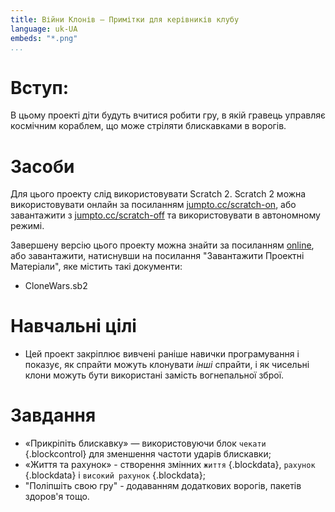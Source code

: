 ```yaml
---
title: Війни Клонів — Примітки для керівників клубу
language: uk-UA
embeds: "*.png"
...
```


# Вступ:

В цьому проекті діти будуть вчитися робити гру, в якій гравець управляє космічним кораблем, що може стріляти блискавками в ворогів.

# Засоби

Для цього проекту слід використовувати Scratch 2. Scratch 2 можна використовувати онлайн за посиланням [jumpto.cc/scratch-on](http://jumpto.cc/scratch-on), або завантажити з [jumpto.cc/scratch-off](http://jumpto.cc/scratch-off) та використовувати в автономному режимі.

Завершену версію цього проекту можна знайти за посиланням [online](http://scratch.mit.edu/projects/46018140/#editor), або завантажити, натиснувши на посилання "Завантажити Проектні Матеріали", яке містить такі документи:

+ CloneWars.sb2

# Навчальні цілі

+ Цей проект закріплює вивчені раніше навички програмування і показує, як спрайти можуть клонувати *інші* спрайти, і як чисельні клони можуть бути використані замість вогнепальної зброї.

# Завдання

+ «Прикріпіть блискавку» — використовуючи блок `чекати` {.blockcontrol} для зменшення частоти ударів блискавки;
+ «Життя та рахунок» - створення змінних `життя` {.blockdata}, `рахунок` {.blockdata} і `високий рахунок` {.blockdata};
+ "Поліпшіть свою гру" - додаванням додаткових ворогів, пакетів здоров'я тощо.